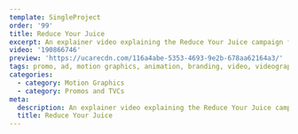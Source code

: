 ```yaml
---
template: SingleProject
order: '99'
title: Reduce Your Juice
excerpt: An explainer video explaining the Reduce Your Juice campaign for Citysmart.
video: '190866746'
preview: 'https://ucarecdn.com/116a4abe-5353-4693-9e2b-678aa62164a3/'
tags: promo, ad, motion graphics, animation, branding, video, videography
categories:
  - category: Motion Graphics
  - category: Promos and TVCs
meta:
  description: An explainer video explaining the Reduce Your Juice campaign for Citysmart.
  title: Reduce Your Juice
---
```

